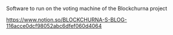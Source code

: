 Software to run on the voting machine of the Blockchurna project

https://www.notion.so/BLOCKCHURNA-S-BLOG-116acce0dcf98052abc6dfef060d4064